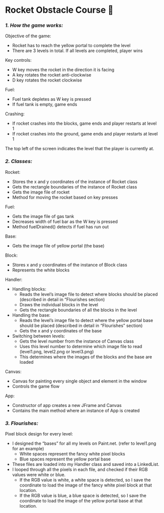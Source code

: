 # Rocket Obstacle Course 🚀


### *1. How the game works:*


Objective of the game:
* Rocket has to reach the yellow portal to complete the level
* There are 3 levels in total. If all levels are completed, player wins


Key controls:
* W key moves the rocket in the direction it is facing
* A key rotates the rocket anti-clockwise
* D key rotates the rocket clockwise


Fuel:
* Fuel tank depletes as W key is pressed
* If fuel tank is empty, game ends


Crashing:
* If rocket crashes into the blocks, game ends and player restarts at level 1
* If rocket crashes into the ground, game ends and player restarts at level 1


The top left of the screen indicates the level that the player is currently at.




### *2. Classes:*


Rocket:
* Stores the x and y coordinates of the instance of Rocket class
* Gets the rectangle boundaries of the instance of Rocket class
* Gets the image file of rocket
* Method for moving the rocket based on key presses


Fuel:
* Gets the image file of gas tank
* Decreases width of fuel bar as the W key is pressed
* Method fuelDrained() detects if fuel has run out


Base:
* Gets the image file of yellow portal (the base)


Block:
* Stores x and y coordinates of the instance of Block class
* Represents the white blocks


Handler:
* Handling blocks:
   * Reads the level’s image file to detect where blocks should be placed (described in detail in “Flourishes section)
   * Draws the individual blocks in the level
   * Gets the rectangle boundaries of all the blocks in the level
* Handling the base:
   * Reads the level’s image file to detect where the yellow portal base should be placed (described in detail in “Flourishes” section)
   * Gets the x and y coordinates of the base
* Switching between levels:
   * Gets the level number from the instance of Canvas class
   * Uses this level number to determine which image file to read (level1.png, level2.png or level3.png)
   * This determines where the images of the blocks and the base are loaded


Canvas:
* Canvas for painting every single object and element in the window
* Controls the game flow


App:
* Constructor of app creates a new JFrame and Canvas
* Contains the main method where an instance of App is created




### *3. Flourishes:*


Pixel block design for every level:
* I designed the “bases” for all my levels on Paint.net. (refer to level1.png for an example)
   * White spaces represent the fancy white pixel blocks
   * Blue spaces represent the yellow portal base
* These files are loaded into my Handler class and saved into a LinkedList.
* I looped through all the pixels in each file, and checked if their RGB values were white or blue.
   * If the RGB value is white, a white space is detected, so I save the coordinate to load the image of the fancy white pixel block at that location.
   * If the RGB value is blue, a blue space is detected, so I save the coordinate to load the image of the yellow portal base at that location.
